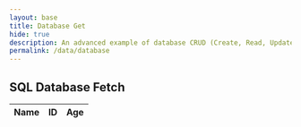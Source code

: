 ```yaml
---
layout: base
title: Database Get
hide: true
description: An advanced example of database CRUD (Create, Read, Update, Delete).  This articles is focussed on Read.  Each operation works asynchronously between JavaScript and a Python/Flask backend Database.  This requires a set of Python RESTful API services for Get, Put, Delete, and Update.
permalink: /data/database
---
```


## SQL Database Fetch

<!-- HTML table layout for page.  The table is filled by JavaScript below. 
-->
<table>
  <thead>
  <tr>
    <th>Name</th>
    <th>ID</th>
    <th>Age</th>
  </tr>
  </thead>
  <tbody id="result">
    <!-- javascript generated data -->
  </tbody>
</table>

<!-- 
Below JavaScript code fetches user data from an API and displays it in a table. It uses the Fetch API to make a GET request to the '/api/users/' endpoint.   Refer to config.js to see additional options. 

The script is laid out in a sequence (no function) and will execute when page is loaded.
-->
<script type="module">
  // uri variable and options object are obtained from config.js
  import { uri, options } from '{{site.baseurl}}/assets/js/api/config.js';

  // Set Users endpoint (list of users)
  const url = uri + '/api/users/';

  // prepare HTML result container for new output
  const resultContainer = document.getElementById("result");

  // fetch the API
  const authOptions = {
            ...options, // This will copy all properties from options
            method: 'GET', // Override the method property
            cache: 'no-cache', // Set the cache property
        };
  fetch(url, authOptions)
    // response is a RESTful "promise" on any successful fetch
    .then(response => {
      // check for response errors and display
      if (response.status !== 200) {
          const errorMsg = 'Database response error: ' + response.status;
          console.log(errorMsg);
          const tr = document.createElement("tr");
          const td = document.createElement("td");
          td.innerHTML = errorMsg;
          tr.appendChild(td);
          resultContainer.appendChild(tr);
          return;
      }
      // valid response will contain JSON data
      response.json().then(data => {
          console.log(data);
          for (const row of data) {
            // tr and td build out for each row
            const tr = document.createElement("tr");
            const name = document.createElement("td");
            const id = document.createElement("td");
            const age = document.createElement("td");
            // data is specific to the API
            name.innerHTML = row.name; 
            id.innerHTML = row.uid; 
            age.innerHTML = row.age; 
            // this builds td's into tr
            tr.appendChild(name);
            tr.appendChild(id);
            tr.appendChild(age);
            // append the row to table
            resultContainer.appendChild(tr);
          }
      })
  })
  // catch fetch errors (ie ACCESS to server blocked)
  .catch(err => {
    console.error(err);
    const tr = document.createElement("tr");
    const td = document.createElement("td");
    td.innerHTML = err + ": " + url;
    tr.appendChild(td);
    resultContainer.appendChild(tr);
  });

// Edit button
    const editButton = document.createElement("button");
    editButton.innerText = "Edit";
    editButton.addEventListener("click", () => openEditForm(row));
    action.appendChild(editButton);

function openEditForm(userData, row) {
    // Create a form for editing
    const editForm = document.createElement("form");

    // Input fields for editing
    const nameInput = createInput("text", "name", userData.name);
    const idInput = createInput("text", "id", userData.uid);
    const ageInput = createInput("text", "age", userData.age);

    // Save button
    const saveButton = document.createElement("button");
    saveButton.innerText = "Save";
    saveButton.addEventListener("click", () => saveUserData(userData.uid, row));

    // Append input fields and save button to the form
    editForm.appendChild(nameInput);
    editForm.appendChild(idInput);
    editForm.appendChild(ageInput);
    editForm.appendChild(saveButton);

    // Replace the row content with the edit form
    replaceRowContent(row, editForm);
  }

  function createInput(type, name, value) {
    const input = document.createElement("input");
    input.type = type;
    input.name = name;
    input.value = value;
    return input;
  }

  function replaceRowContent(row, content) {
    row.innerHTML = "";
    row.appendChild(content);
  }

  function saveUserData(userId, row) {
    // Fetch the updated data from the form
    const name = document.querySelector(`#result tr td input[name="name"]`).value;
    const id = document.querySelector(`#result tr td input[name="id"]`).value;
    const age = document.querySelector(`#result tr td input[name="age"]`).value;

    // Make a PUT request to update user information
    const putUrl = `${url}${userId}/`;
    const putOptions = {
      ...options,
      method: 'PUT',
      headers: {
        'Content-Type': 'application/json',
      },
      body: JSON.stringify({ name, uid: id, age }),
    };

    fetch(putUrl, putOptions)
      .then(response => {
        if (response.status !== 200) {
          console.error('Error updating user information:', response.status);
        } else {
          // Reload the table after successful update
          location.reload();
        }
      })
      .catch(error => console.error('Error updating user information:', error));
  }
</script>